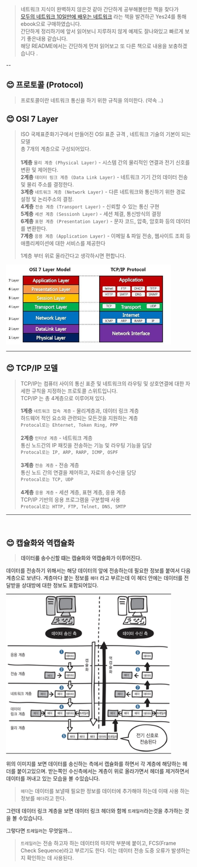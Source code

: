 > 네트워크 지식이 완벽하지 않은것 같아 간단하게 공부해볼만한 책을 찾다가 <br>
> [모두의 네트워크 10일만에 배우는 네트워크](http://www.yes24.com/Product/Goods/61794014) 라는 책을 발견하곤 Yes24를 통해 ebook으로 구매하였습니다.<br>
> 간단하게 정리하기에 앞서 읽어보니 지루하지 않게 예제도 잘나와있고 빠르게 보기 좋은내용 같습니다. <br>
> 해당 README에서는 간단하게 먼저 읽어보고 또 다른 책으로 내용을 보충하겠습니다 .

--

## 😊 프로토콜 (Protocol)
> 프로토콜이란 네트워크 통신을 하기 위한 규칙을 의미한다. (약속 ..)

## 😊 OSI 7 Layer
> ISO 국제표준화기구에서 만들어진 OSI 표준 규격 , 네트워크 기술의 기본이 되는 모델<br>
> 총 7개의 계층으로 구성되어있다.<br><br>
> <strong>1계층</strong> `물리 계층 (Physical Layer)` - 시스템 간의 물리적인 연결과 전기 신호를 변환 및 제어한다.<br>
> <strong>2계층</strong> `데이터 링크 계층 (Data Link Layer)` - 네트워크 기기 간의 데이터 전송 및 물리 주소를 결정한다.<br>
> <strong>3계층</strong> `네트워크 계층 (Network Layer)` - 다른 네트워크와 통신하기 위한 경로 설정 및 논리주소의 결정.<br>
> <strong>4계층</strong> `전송 계층 (Transport Layer)` - 신뢰할 수 있는 통신 구현<br> 
> <strong>5계층</strong> `세션 계층 (Sessionh Layer)` - 세션 체결, 통신방식의 결정<br>
> <strong>6계층</strong> `표현 계층 (Presentation Layer)` - 문자 코드, 압축, 암호화 등의 데이터를 변환한다.<br>
> <strong>7계층</strong> `응용 계층 (Application Layer)` - 이메일 & 파일 전송, 웹사이트 조회 등 애플리케이션에 대한 서비스를 제공한다<br>
> 
> 1계층 부터 위로 올라간다고 생각하시면 편합니다.

<img src="./images/osi7layer.png" alt="" width="450" />

---

## 😊 TCP/IP 모델 
> TCP/IP는 컴퓨터 사이의 통신 표준 및 네트워크의 라우팅 및 상호연결에 대한 자세한 규칙을 지정하는 프로토콜 스위트입니다.<br>
> TCP/IP 는 총 4계층으로 이루어져 있다.
>
> <strong>1계층</strong> `네트워크 접속 계층` - 물리계층과, 데이터 링크 계층<br>
> 하드웨어 적인 요소와 관련되는 모든것을 지원하는 계층 <br>
> `Protocal로는 Ehternet, Token Ring, PPP`<br><br>
> <strong>2계층</strong> `인터넷 계층` - 네트워크 계층<br>
>  통신 노드간의 IP 패킷을 전송하는 기능 및 라우팅 기능을 담당  <br>
> `Protocal로는 IP, ARP, RARP, ICMP, OSPF`<br><br>
> <strong>3계층</strong> `전송 계층` - 전송 계층 <br>
> 통신 노드 간의 연결을 제어하고, 자료의 송수신을 담당<br>
> `Protocal로는 TCP, UDP`<br><br>
> <strong>4계층</strong> `응용 계층` - 세션 계층, 표현 계층, 응용 계층<br>
> TCP/IP 기반의 응용 프로그램을 구분할때 사용 <br>
> `Protocal로는 HTTP, FTP, Telnet, DNS, SMTP`<br>

---

<br>

## 😊 캡슐화와 역캡슐화
> <strong>데이터를 송수신할 떄는 캡슐화와 역캡슐화가 이루어진다.</strong>

데이터를 전송하기 위해서는 해당 데이터의 앞에 전송하는데 필요한 정보를 붙여서 다음계층으로 보낸다. 계층마다 붙는 정보를 `헤더` 라고 부르는데 이 헤더 안에는 데이터를 전달받을 상대방에 대한 정보도 포함되어있다.

<img src="./images/encapsulation.jpg" alt="" width="450" />

위의 이미지를 보면 데이터를 송신하는 측에서 캡슐화를 하면서 각 계층에 해당하는 헤더를 붙이고있으며. 받는쪽인 수신측에서는 계층이 위로 올라가면서 헤더를 제거하면서 데이터를 꺼내고 있는 모습을 볼 수있습니다.

> `헤더`는 데이터를 보낼때 필요한 정보를 데이터에 추가해야 하는데 이때 사용 하는 정보를 `헤더`라고 한다.

그런데 데이터 링크 계층을 보면 데이터 링크 헤더와 함께 `트레일러`라는것을 추가하는 것을 볼 수있습니다.

그렇다면 `트레일러`는 무엇일까...

> `트레일러`는 전송 하고자 하는 데이터의 마지막 부분에 붙이고, FCS(Frame Check Sequence)라고 부르기도 한다. 
이는 데이터 전송 도중 오류가 발생하는지 확인하는 데 사용된다. 